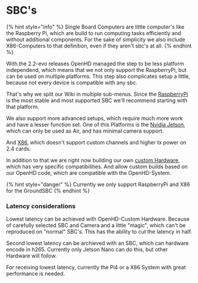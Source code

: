 # SBC's

{% hint style="info" %}
Single Board Computers are little computer's like the Raspberry Pi, which are build to run computing tasks efficiently and without additional components. For the sake of simplicity we also include X86-Computers to that definition, even if they aren't sbc's at all.
{% endhint %}

With the 2.2-evo releases OpenHD managed the step to be less platform independend, which means that we not only support the RaspberryPi, but can be used on multiple platforms. This step also complicates setup a little, because not every device is compatible with any sbc.

That's why we split our Wiki in multiple sub-menus. Since the [RaspberryPi](raspberry.md) is the most stable and most supported SBC we'll recommend starting with that platform.

We also support more advanced setups, which require much more work and have a lesser function set. One of this Platforms is the [Nvidia Jetson](broken-reference), which can only be used as Air, and has minimal camera support.

And [X86](X86.md), which doesn't support custom channels and higher tx power on 2.4 cards.

In addition to that we are right now building our own [custom Hardware](custom-hardware.md), which has very specific compatibilities. And allow custom builds based on our OpenHD code, which are compatible with the OpenHD-System.

{% hint style="danger" %}
Currently we only support RaspberryPi and X86 for the GroundSBC
{% endhint %}

### Latency considerations

Lowest latency can be achieved with OpenHD-Custom Hardware. Because of carefully selected SBC and Camera and a little "magic", which can't be reproduced on "normal" SBC's. This has the ability to cut the latency in half.

Second lowest latency can be archieved with an SBC, which can hardware encode in h265. Currently only Jetson Nano can do this, but other Hardware will follow.

For receiving lowest latency, currently the Pi4 or a X86 System with great performance is needed.
